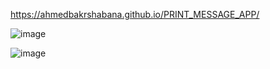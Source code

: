 https://ahmedbakrshabana.github.io/PRINT_MESSAGE_APP/

![image](https://github.com/user-attachments/assets/3b3e5cbb-97fc-4ffa-b62f-e8b98cf701f2)



![image](https://github.com/user-attachments/assets/d8d6d8d9-fe11-467a-aa3c-56ed76a0da06)
